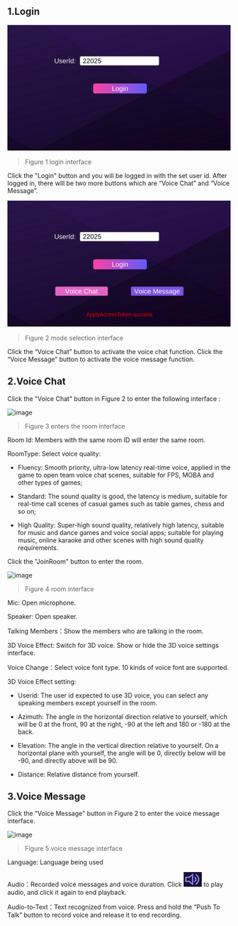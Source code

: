 ## 1.Login

![image](Image/u6.png)
> Figure 1 login interface

Click the "Login" button and you will be logged in with the set user id. After logged in, there will be two more buttons which are “Voice Chat” and “Voice Message”.

![image](Image/u7.png)
> Figure 2 mode selection interface

Click the “Voice Chat” button to activate the voice chat function. Click the “Voice Message” button to activate the voice message function.

## 2.Voice Chat
Click the "Voice Chat" button in Figure 2 to enter the following interface : 

![image](https://main.qcloudimg.com/raw/18e3db8c18f4d92b5ba6eb1f9caec7f7.png)
> Figure 3 enters the room interface

Room Id: Members with the same room ID will enter the same room.

RoomType: Select voice quality:

- Fluency: Smooth priority, ultra-low latency real-time voice, applied in the game to open team voice chat scenes, suitable for FPS, MOBA and other types of games;

- Standard: The sound quality is good, the latency is medium, suitable for real-time call scenes of casual games such as table games, chess and so on;

- High Quality: Super-high sound quality, relatively high latency, suitable for music and dance games and voice social apps; suitable for playing music, online karaoke and other scenes with high sound quality requirements.

Click the "JoinRoom" button to enter the room.

![image](https://main.qcloudimg.com/raw/a2ac816eacd95dfa89c8a5cee4f93f40.png)
> Figure 4 room interface

Mic: Open microphone.

Speaker: Open speaker.

Talking Members：Show the members who are talking in the room.

3D Voice Effect: Switch for 3D voice. Show or hide the 3D voice settings interface.

Voice Change：Select voice font type. 10 kinds of voice font are supported.

3D Voice Effect setting:

- Userid: The user id expected to use 3D voice, you can select any speaking members except yourself in the room.

- Azimuth: The angle in the horizontal direction relative to yourself, which will be 0 at the front, 90 at the right, -90 at the left and 180 or -180 at the back.

- Elevation: The angle in the vertical direction relative to yourself. On a horizontal plane with yourself, the angle will be 0, directly below will be -90, and directly above will be 90.

- Distance: Relative distance from yourself.

## 3.Voice Message

Click the "Voice Message" button in Figure 2 to enter the voice message interface.

![image](https://main.qcloudimg.com/raw/a702e12418932f2b4cb701660b9875f1.png)
> Figure 5 voice message interface

Language: Language being used

Audio：Recorded voice messages and voice duration. Click ![image](Image/u11.png) to play audio, and click it again to end playback.




Audio-to-Text：Text recognized from voice. Press and hold the “Push To Talk” button to record voice and release it to end recording.
